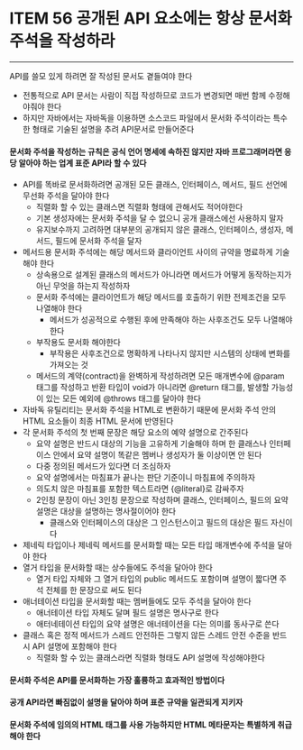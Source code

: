 # ITEM 56 공개된 API 요소에는 항상 문서화 주석을 작성하라

--------------------------------------------
API를 쓸모 있게 하려면 잘 작성된 문서도 곁들여야 한다
* 전통적으로 API 문서는 사람이 직접 작성하므로 코드가 변경되면 매번 함께 수정해야줘야 한다
* 하지만 자바에서는 자바독을 이용하면 소스코드 파일에서 문서화 주석이라는 특수한 형태로 기술된 설명을 추려 API문서로 만들어준다 

#### 문서화 주석을 작성하는 규칙은 공식 언어 명세에 속하진 않지만 자바 프로그래머라면 응당 알아야 하는 업계 표준 API라 할 수 있다
* API를 똑바로 문서화하려면 공개된 모든 클래스, 인터페이스, 메서드, 필드 선언에 무선화 주석을 달아야 한다
  * 직렬화 할 수 있는 클래스면 직렬화 형태에 관해서도 적어야한다
  * 기본 생성자에는 문서화 주석을 달 수 없으니 공개 클래스에선 사용하지 말자
  * 유지보수까지 고려하면 대부분의 공개되지 않은 클래스, 인터페이스, 생성자, 메서드, 필드에 문서화 주석을 달자
* 메서드용 문서화 주석에는 해당 메서드와 클라이언트 사이의 규약을 명료하게 기술해야 한다
  * 상속용으로 설계된 클래스의 메서드가 아니라면 메서드가 어떻게 동작하는지가 아닌 무엇을 하는지 작성하자
  * 문서화 주석에는 클라이언트가 해당 메서드를 호출하기 위한 전제조건을 모두 나열해야 한다
    * 메서드가 성공적으로 수행된 후에 만족해야 하는 사후조건도 모두 나열해야 한다
  * 부작용도 문서화 해야한다
    * 부작용은 사후조건으로 명확하게 나타나지 않지만 시스템의 상태에 변화를 가져오는 것
  * 메서드의 계약(contract)을 완벽하게 작성하려면 모든 매개변수에 @param 태그를 작성하고 반환 타입이 void가 아니라면 @return 태그를, 발생할 가능성이 있는 모든 예외에 @throws 태그를 달아야 한다
* 자바독 유틸리티는 문서화 주석을 HTML로 변환하기 때문에 문서화 주석 안의 HTML 요소들이 최종 HTML 문서에 반영된다
* 각 문서화 주석의 첫 번째 문장은 해당 요소의 예약 설명으로 간주된다
  * 요약 설명은 반드시 대상의 기능을 고유하게 기술해야 하며 한 클래스나 인터페이스 안에서 요약 설명이 똑같은 멤버나 생성자가 둘 이상이면 안 된다
  * 다중 정의된 메서드가 있다면 더 조심하자
  * 요약 설명에서는 마침표가 끝나는 판단 기준이니 마침표에 주의하자
  * 의도치 않은 마침표를 포함한 텍스트라면 {@literal}로 감싸주자
  * 2인칭 문장이 아닌 3인칭 문장으로 작성하며 클래스, 인터페이스, 필드의 요약 설명은 대상을 설명하는 명사절이어야 한다
    * 클래스와 인터페이스의 대상은 그 인스턴스이고 필드의 대상은 필드 자신이다
* 제네릭 타입이나 제네릭 메서드를 문서화할 때는 모든 타입 매개변수에 주석을 달아야 한다
* 열거 타입을 문서화할 때는 상수들에도 주석을 달아야 한다
  * 열거 타입 자체와 그 열거 타입의 public 메서드도 포함이며 설명이 짧다면 주석 전체를 한 문장으로 써도 된다
* 애너테이션 타입을 문서화할 때는 멤버들에도 모두 주석을 달아야 한다
  * 애너테이션 타입 자체도 달며 필드 설명은 명사구로 한다
  * 애터네테이션 타입의 요약 설명은 애너테이션을 다는 의미를 동사구로 쓴다
* 클래스 혹은 정적 메서드가 스레드 안전하든 그렇지 않든 스레드 안전 수준을 반드시 API 설명에 포함해야 한다
  * 직렬화 할 수 있는 클래스라면 직렬화 형태도 API 설명에 작성해야한다

#### 문서화 주석은 API를 문서화하는 가장 훌륭하고 효과적인 방법이다
#### 공개 API라면 빠짐없이 설명을 달아야 하며 표준 규약을 일관되게 지키자
#### 문서화 주석에 임의의 HTML 태그를 사용 가능하지만 HTML 메타문자는 특별하게 취급해야 한다
